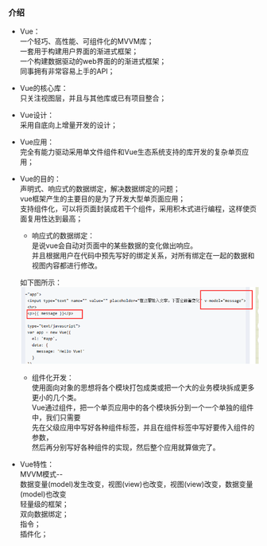 ### 介绍

* Vue：<br>
    一个轻巧、高性能、可组件化的MVVM库；<br>
    一套用于构建用户界面的渐进式框架；<br>
    一个构建数据驱动的web界面的的渐进式框架；<br>
    同事拥有非常容易上手的API；
* Vue的核心库：<br>
    只关注视图层，并且与其他库或已有项目整合；
* Vue设计：<br>
    采用自底向上增量开发的设计；
* Vue应用：<br>
    完全有能力驱动采用单文件组件和Vue生态系统支持的库开发的复杂单页应用；
* Vue的目的：<br>
    声明式、响应式的数据绑定，解决数据绑定的问题；<br>
    vue框架产生的主要目的是为了开发大型单页面应用；<br>
    支持组件化，可以将页面封装成若干个组件，采用积木式进行编程，这样使页面复用性达到最高；<br>

    * 响应式的数据绑定： <br>
        是说vue会自动对页面中的某些数据的变化做出响应。<br>并且根据用户在代码中预先写好的绑定关系，对所有绑定在一起的数据和视图内容都进行修改。

    如下图所示：
    ![image](https://github.com/guopingping/Vue/blob/master/img/first.png)

    * 组件化开发：<br>
        使用面向对象的思想将各个模块打包成类或把一个大的业务模块拆成更多更小的几个类。<br>
        Vue通过组件，把一个单页应用中的各个模块拆分到一个一个单独的组件中，我们只需要<br>先在父级应用中写好各种组件标签，并且在组件标签中写好要传入组件的参数，<br>然后再分别写好各种组件的实现，然后整个应用就算做完了。

* Vue特性：<br>
    MVVM模式--<br>
        数据变量(model)发生改变，视图(view)也改变，视图(view)改变，数据变量(model)也改变<br>
    轻量级的框架；<br>
    双向数据绑定；<br>
    指令；<br>
    插件化；<br>


